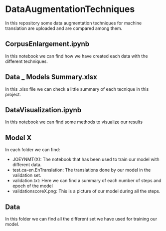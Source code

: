 # DataAugmentationTechniques
In this repository some data augmentation techniques for machine translation are uploaded and are compared among them.

## CorpusEnlargement.ipynb
In this notebook we can find how we have created each data with the different techniques.

## Data _ Models Summary.xlsx
In this .xlsx file we can check a little summary of each tecnique in this project.

## DataVisualization.ipynb
In this notebook we can find some methods to visualize our results

## Model X
In each folder we can find:
  - JOEYNMT(X): The notebook that has been used to train our model with different data.
  - test.ca-en.EnTranslation: The translations done by our model in the validation set.
  - validation.txt: Here we can find a summary of each number of steps and epoch of the model
  - validationscoreX.png: This is a picture of our model during all the steps.

## Data
In this folder we can find all the different set we have used for training our model.
